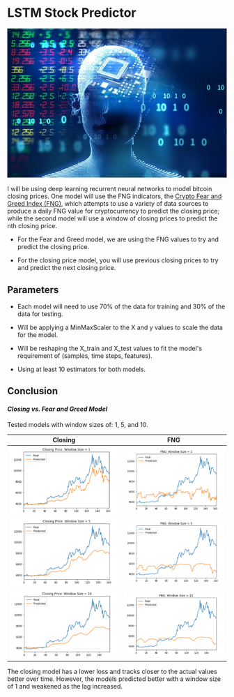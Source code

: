 # LSTM Stock Predictor

![deeplearning](deeplearning.jpg)

I will be using deep learning recurrent neural networks to model bitcoin closing prices. One model will use the FNG indicators, the [Crypto Fear and Greed Index (FNG)](https://alternative.me/crypto/fear-and-greed-index/), which attempts to use a variety of data sources to produce a daily FNG value for cryptocurrency to predict the closing price; while the second model will use a window of closing prices to predict the nth closing price.

* For the Fear and Greed model, we are using the FNG values to try and predict the closing price.

* For the closing price model, you will use previous closing prices to try and predict the next closing price.

## Parameters

* Each model will need to use 70% of the data for training and 30% of the data for testing.

* Will be applying a MinMaxScaler to the X and y values to scale the data for the model.

* Will be reshaping the X_train and X_test values to fit the model's requirement of (samples, time steps, features).

* Using at least 10 estimators for both models.

## Conclusion

#### *Closing vs. Fear and Greed Model*

Tested models with window sizes of: 1, 5, and 10.

| Closing                         | FNG                         |
|:---:                            | :---:                       |
|![closing1](closing1.png)          |   ![fng1](fng1.png)  |
|![closing2](closing2.png)          |   ![fng2](fng2.png)  |
|![closing3](closing3.png)          |   ![fng3](fng3.png)  |


The closing model has a lower loss and tracks closer to the actual values better over time. However, the models predicted better with a window size of 1 and weakened as the lag increased.


